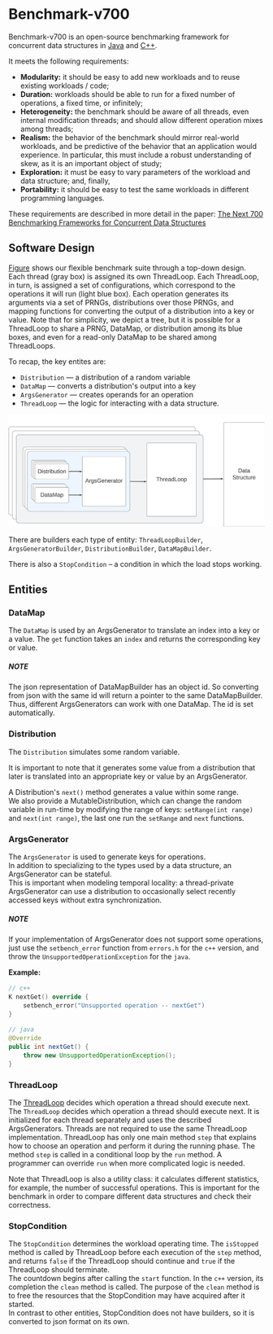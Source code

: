 # Benchmark-v700

Benchmark-v700 is an open-source benchmarking framework
for concurrent data structures in [Java](./java) and [C++](./cpp).

It meets the following requirements:
+ **Modularity:** it should be easy to add new workloads and to reuse existing workloads / code;
+ **Duration:** workloads should be able to run for a fixed number of operations, a fixed time, or infinitely;
+ **Heterogeneity:** the benchmark should be aware of all threads, even internal modification threads;
and should allow different operation mixes among threads;
+ **Realism:** the behavior of the benchmark should mirror real-world workloads, 
and be predictive of the behavior that an application would experience. 
In particular, this must include a robust understanding of skew, as it is an important object of study;
+ **Exploration:** it must be easy to vary parameters of the workload and data structure; and, finally,
+ **Portability:** it should be easy to test the same workloads in different programming languages.

These requirements are described in more detail in the paper: 
[The Next 700 Benchmarking Frameworks for Concurrent Data Structures](https://dl.acm.org/doi/abs/10.1145/3663338.3665827)

## Software Design

[Figure](#bench_uml) shows our flexible benchmark suite through a top-down design.
Each thread (gray box) is assigned its own ThreadLoop.
Each ThreadLoop, in turn, is assigned a set of configurations,
which correspond to the operations it will run (light blue box).
Each operation generates its arguments via a set of PRNGs, distributions over those PRNGs,
and mapping functions for converting the output of a distribution into a key or value.
Note that for simplicity, we depict a tree, but it is possible for a ThreadLoop to share a PRNG, DataMap,
or distribution among its blue boxes, and even for a read-only DataMap to be shared among ThreadLoops.

[//]: # (The workload consists of 4 types of entities:)
To recap, the key entites are:
+ `Distribution` — a distribution of a random variable
+ `DataMap` — converts a distribution's output into a key
+ `ArgsGenerator` — creates operands for an operation
+ `ThreadLoop` — the logic for interacting with a data structure.


<a id="bench_uml">![bench_uml.png](bench_uml.png)</a>


There are builders each type of entity: 
`ThreadLoopBuilder`, `ArgsGeneratorBuilder`, `DistributionBuilder`, `DataMapBuilder`.

[//]: # ([ThreadLoopBuilder]&#40;microbench/workloads/thread_loops/thread_loop_builder.h&#41;,)
[//]: # ([ArgsGeneratorBuilder]&#40;microbench/workloads/args_generators/args_generator_builder.h&#41;,)
[//]: # ([DistributionBuilder]&#40;microbench/workloads/distributions/distribution_builder.h&#41;,)
[//]: # ([DataMapBuilder]&#40;microbench/workloads/data_maps/data_map_builder.h&#41;.)

[//]: # (There is also a [StopCondition]&#40;microbench/workloads/stop_condition/stop_condition.h&#41;)
There is also a `StopCondition` – a condition in which the load stops working.

[//]: # (It will be described later.)

## Entities

### DataMap

[//]: # (The [DataMap]&#40;microbench/workloads/data_maps/data_map.h&#41; is used by an ArgsGenerator)
The `DataMap` is used by an ArgsGenerator
to translate an index into a key or a value. The `get` function takes an `index` and returns the corresponding key or value.

##### NOTE

[//]: # (The [DataMapBuilder]&#40;./microbench/workloads/data_maps/data_map_builder.h&#41; provides the `getOrBuild` function.)
[//]: # (If it is the first call, the function creates the new DataMap object and returns a pointer to that,)
[//]: # (else it returns the pointer to last created object. Thus, different ArgsGenerators can work with one DataMap.  )
[//]: # (The `getOrBuild` function does not need to be overridden. )

The json representation of DataMapBuilder has an object id.
So converting from json with the same id will return a pointer to the same DataMapBuilder.
Thus, different ArgsGenerators can work with one DataMap.
The id is set automatically.

[//]: # (This function creates the new object if)

### Distribution

[//]: # (The [Distribution]&#40;microbench/workloads/distributions/distribution.h&#41; simulates some random variable.)
The `Distribution` simulates some random variable.

It is important to note that it generates some value from a distribution
that later is translated into an appropriate key or value by an ArgsGenerator.

A Distribution's `next()` method generates a value within some range.  
We also provide a MutableDistribution, which can change the random variable in run-time by modifying the range of keys:
`setRange(int range)` and `next(int range)`, the last one run the `setRange` and `next` functions.

### ArgsGenerator

[//]: # (The [ArgsGenerator]&#40;microbench/workloads/args_generators/args_generator.h&#41; is used to generate keys for operations.  )
The `ArgsGenerator` is used to generate keys for operations.  
In addition to specializing to the types used by a data structure, an ArgsGenerator can be stateful.  
This is important when modeling temporal locality:
a thread-private ArgsGenerator can use a distribution
to occasionally select recently accessed keys without extra synchronization.

##### NOTE
If your implementation of ArgsGenerator does not support some operations,
just use the `setbench_error` function from `errors.h` for the `c++` version, 
and throw the `UnsupportedOperationException` for the `java`.

__Example:__
```c++
// c++
K nextGet() override {
    setbench_error("Unsupported operation -- nextGet")
}
```
```java
// java
@Override
public int nextGet() {
    throw new UnsupportedOperationException();
}
```

### ThreadLoop

The [ThreadLoop](microbench/workloads/thread_loops/thread_loop.h) decides which operation a thread should execute next.
The `ThreadLoop` decides which operation a thread should execute next.
It is initialized for each thread separately and uses the described ArgsGenerators.
Threads are not required to use the same ThreadLoop implementation.
ThreadLoop has only one main method `step`
that explains how to choose an operation and perform it during the running phase.
The method `step` is called in a conditional loop by the `run` method.
A programmer can override `run` when more complicated logic is needed.

Note that ThreadLoop is also a utility class: it calculates different statistics,
for example, the number of successful operations.
This is important for the benchmark in order to compare different data structures and check their correctness.


### StopCondition

[//]: # (The [StopCondition]&#40;microbench/workloads/stop_condition/stop_condition.h&#41; determines the workload operating time.)
The `StopCondition` determines the workload operating time.
The `isStopped` method is called by ThreadLoop before each execution of the `step` method,
and returns `false` if the ThreadLoop should continue and `true` if the ThreadLoop should terminate.  
The countdown begins after calling the `start` function.
In the `c++` version, its completion the `clean` method is called.
The purpose of the `clean` method is to free the resources that the StopCondition may have acquired after it started.  
In contrast to other entities, StopCondition does not have builders, so it is converted to json format on its own.


